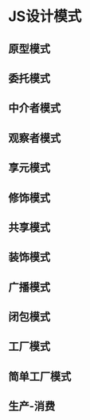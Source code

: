 # JS设计模式

## 原型模式

## 委托模式

## 中介者模式

## 观察者模式

## 享元模式

## 修饰模式

## 共享模式

## 装饰模式

## 广播模式

## 闭包模式

## 工厂模式


## 简单工厂模式

## 生产-消费